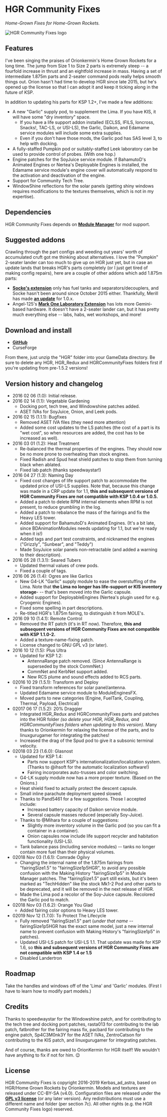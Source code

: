 # HGR Community Fixes

*Home-Grown Fixes for Home-Grown Rockets.*

![HGR Community Fixes logo](https://github.com/Kerbas-ad-astra/HGR-Community-Fixes/raw/master/HGR%20Community%20Fixes%20logo.png)

## Features

I've been singing the praises of Orionkermin's Home Grown Rockets for a long time.  The jump from Size 1 to Size 2 parts is extremely steep -- a fourfold increase in thrust and an eightfold increase in mass.  Having a set of intermediate 1.875m parts and 2-seater command pods really helps smooth things out.  Orion hasn't had time to develop HGR since late 2015, but he's opened up the license so that I can adopt it and keep it ticking along in the future of KSP.

In addition to updating his parts for KSP 1.2+, I've made a few additions:

- A new "Garlic" supply pod, to supplement the Lima.  If you have KIS, it will have some "dry inventory" space.
	- If you have a life support addon installed (ECLSS, IFILS, Ioncross, Snacks!, TAC-LS, or USI-LS), the Garlic, Daikon, and Edamame service modules will include some extra supplies.
	- Even if you don't have those mods, the Garlic pod has SAS level 3, to help with docking.
- A fully-staffed Pumpkin pod or suitably-staffed Leek laboratory can be used to provide control of probes.  (With one hop.)
- Engine patches for the SoyJuice service module.  If BahamutoD's Animated Engines or Nertea's Deployable Engines is installed, the Edamame service module's engine cover will automatically respond to the activation and deactivation of the engine.
- Support for Community Tech Tree.
- WindowShine reflections for the solar panels (getting shiny windows requires modifications to the textures themselves, which is not in my expertise).

## Dependencies

HGR Community Fixes depends on [**Module Manager**](http://forum.kerbalspaceprogram.com/index.php?/topic/50533-105-module-manager-2618-january-17th-with-even-more-sha-and-less-bug/) for mod support.

## Suggested addons

Crawling through the part configs and weeding out years' worth of accumulated cruft got me thinking about alternatives.  I love the "Pumpkin" 2-seater lander can too much to give up on HGR just yet, but in case an update lands that breaks HGR's parts completely (or I just get tired of making config repairs), here are a couple of other addons which add 1.875m parts:

- [**Socke's extension**](http://forum.kerbalspaceprogram.com/index.php?/topic/88780-wip-sockes-parts-1875m-extension/) only has fuel tanks and separators/decouplers, and Socke hasn't been around since October 2015 either.  Thankfully, Merill has made [**an update**](http://forum.kerbalspaceprogram.com/index.php?/topic/88780-wip-sockes-parts-1875m-extension/&do=findComment&comment=1929389) for 1.0.x.
- Angel-125's [**Mark One Laboratory Extension**](http://forum.kerbalspaceprogram.com/index.php?/topic/94352-alpha-105-mark-one-laboratory-extensions-mole-v03/) has lots more Gemini-based hardware.  It doesn't have a 2-seater lander can, but it has pretty much everything else -- labs, habs, wet workshops, and more!

## Download and install

- [**GitHub**](https://github.com/Kerbas-ad-astra/HGR-Community-Fixes/releases)
- CurseForge

From there, just unzip the "HGR" folder into your GameData directory.  Be sure to delete any HGR, HGR_Redux and HGRCommunityFixes folders first if you're updating from pre-1.5.2 versions!

## Version history and changelog

- 2016 02 06 (1.0): Initial release.
- 2016 02 14 (1.1): Vegetable Gardening
	- Docking port, tech tree, and Windowshine patches added.
	- ASET IVAs for SoyJuice, Onion, and Leek pods.
- 2016 02 15 (1.1.1): Bugfixes
	- Removed ASET IVA files (they need more attention)
	- Added some cost updates to the LS patches (the cost of a part is its "wet cost", so when resources are added, the cost has to be increased as well).
- 2016 03 01 (1.2): Heat Treatment
	- Re-balanced the thermal properties of the engines.  They should now be no more prone to overheating than stock engines.
	- Fixed Radish and Spud heat shield patches to stop them from turning black when ablated.
	- Fixed lab patch (thanks speedwaystar!)
- 2016 04 27 (1.3): Naming Day
	- Fixed cost changes of life support patch to accommodate the updated price of USI-LS supplies.  Note that, because this change was made in a CRP update for 1.1, **this and subsequent versions of HGR Community Fixes are not compatible with KSP 1.0.4 or 1.0.5.**
	- Added a patch to delete RPM internal elements when RPM is not present, to reduce grumbling in the log.
	- Added a patch to rebalance the mass of the fairings and fix the Heavy LES tower.
	- Added support for BahamutoD's Animated Engines.  (It's a bit late, since BDAnimationModules needs updating for 1.1, but we're ready when it is!)
	- Added tags and part test constraints, and nicknamed the engines ("Grizzly", "Sunbear", and "Teddy")
	- Made SoyJuice solar panels non-retractable (and added a warning to their description).
- 2016 05 28 (1.3.1): Seared Tubers
	- Updated thermal values of crew pods.
	- Fixed a couple of tags.
- 2016 06 26 (1.4): Ogres are like Garlics
	- New G4-LK "Garlic" supply module to ease the overstuffing of the Lima.  Note that **the Lima no longer has life-support or KIS inventory storage**- -- that's been moved into the Garlic capsule.
	- Added support for DeployableEngines (Nertea's plugin used for e.g. Cryogenic Engines).
	- Fixed some spelling in part descriptions.
	- Re-titled HGR's 1.875m fairing, to distinguish it from MOLE's.
- 2016 09 10 (1.4.1): Remote Control
	- Removed the RT patch (it's in RT now).  Therefore, **this and subsequent versions of HGR Community Fixes are not compatible with KSP 1.1.0-2.**
	- Added a texture-name-fixing patch.
	- License changed to GNU GPL v3 (or later).
- 2016 10 12 (1.5): Plus Ultra
	- Updated for KSP 1.2:
		- AntennaRange patch removed.  (Since AntennaRange is superseded by the stock CommNet.)
		- CommNet and KerbNet support added.
		- New RCS plume and sound effects added to RCS parts.
- 02016 10 29 (1.5.1): Transform and Deploy
	- Fixed transform references for solar panel/antenna.
	- Updated Edamame service module to ModuleEnginesFX.
	- Moved parts to new categories (Engine, FuelTank, Coupling, Thermal, Payload, Electrical)
- 02017 06 17 (1.5.2): 20% Draggier
	- Integrated HGR_Redux and HGRCommunityFixes parts and patches into the HGR folder *(so delete your HGR, HGR_Redux, and HGRCommunityFixes folders when updating to this version)*.  Many thanks to Orionkermin for relaxing the license of the parts, and to linuxgurugamer for integrating the patches!
	- Increased the drag of the Spud pod to give it a subsonic terminal velocity.
- 02018 03 23 (1.6.0): Glasnost
	- Updated for KSP 1.4:
		- Parts now support KSP's internationalization/localization system.  (Thanks to @ihsoft for the automatic localization software!)
		- Fairing incorporates auto-trusses and color switching.
	- G4-LK supply module now has a more proper texture.  (Based on the Onions.)
	- Heat shield fixed to actually protect the descent capsule.
	- Small inline parachute deployment speed slowed.
	- Thanks to Pand5461 for a few suggestions.  Those I accepted include:
		- Increased battery capacity of Daikon service module.
		- Several capsule masses reduced (especially Soy-Juice).
	- Thanks to @Mihara for a couple of suggestions:
		- Slightly more inventory volume in the Garlic pod (so you can fit a container in a container).
		- Onion capsules now include life support recycler and habitation functionality (USI-LS).
	- Tank balance pass (including service modules) -- tanks no longer contain more fuel than their physical volumes.
- 02018 Nov 03 (1.6.1): Comrade Ogilvy
	- Changing the internal name of the 1.875m fairings from "fairingSize1.5" to "fairingSize1p5HGR", to avoid any possible confusion with the Making History "fairingSize1p5" in Module Manager patches.  The "fairingSize1.5" part still exists, but it's been marked as "TechHidden" like the stock Mk1-2 Pod and other parts to be deprecated, and it will be removed in the next release of HGR.
	- Made the Lima pod a recolor of the Soy-Juice capsule.  Recolored the Garlic pod to match.
- 02018 Nov 03 (1.6.2): Orange You Glad
	- Added fairing color options to Heavy LES tower.
- 02019 Nov 12 (1.7.0): To Protect The Lifecycle
	- Fully removed "fairingSize1.5" part (*under that name* -- fairingSize1p5HGR has the exact same model, just a new internal name to prevent confusion with Making History's "fairingSize1p5" in patches).
	- Updated USI-LS patch for USI-LS 1.1.  That update was made for KSP 1.6, so **this and subsequent versions of HGR Community Fixes are not compatible with KSP 1.4 or 1.5**
	- Disabled Landertron
	
## Roadmap

Take the handles and windows off of the 'Lima' and 'Garlic' modules.  (First I have to learn how to modify part models.)

## Credits

Thanks to speedwaystar for the Windowshine patch, and for contributing to the tech tree and docking port patches, rasta013 for contributing to the lab patch, fatbrother for the fairing mass fix, pacbard for contributing to the engine patch, Sp4C3M0nk3Y for the ASET IVAs, ZentroCatson for contributing to the KIS patch, and linuxgurugamer for integrating patches.

And of course, thanks are owed to OrionKermin for HGR itself!  We wouldn't have anything to fix if not for him.  :wink:

## License

HGR Community Fixes is copyright 2016-2019 Kerbas_ad_astra, based on HGR/Home Grown Rockets by Orionkermin.  Models and textures are released under CC-BY-SA (v4.0).  Configuration files are released under the [**GPL v3 license**](https://www.gnu.org/licenses/gpl-3.0) (or any later version).  Any redistributions must use a different name and folder (per section 7c).  All other rights (e.g. the HGR Community Fixes logo) reserved.